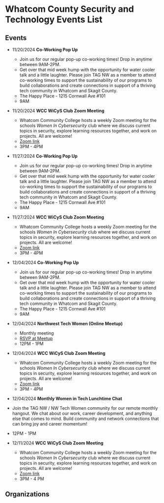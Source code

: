 # Whatcom County Security and Technology Events List


## Events

- 11/20/2024 **Co-Working Pop Up**
  - Join us for our regular pop-up co-working times! Drop in anytime between 9AM-2PM.
  - Get over that mid week hump with the opportunity for water cooler talk and a little laughter. Please join TAG NW as a member to attend co-working times to support the sustainability of our programs to build collaborations and create connections in support of a thriving tech community in Whatcom and Skagit County.
  - The Happy Place - 1215 Cornwall Ave #101
  - 9AM

- 11/20/2024 **WCC WiCyS Club Zoom Meeting**
  - Whatcom Community College hosts a weekly Zoom meeting for the schools *Women In Cybersecurity* club where we discuss current topics in security, explore learning resources together, and work on projects. All are welcome!
  - [Zoom link](https://whatcom-edu.zoom.us/j/84752586830?pwd=ODFhRGhTQVdwM2IvN3B2dE9GZHJmdz09)
  - 3PM - 4PM
 
- 11/27/2024 **Co-Working Pop Up**
  - Join us for our regular pop-up co-working times! Drop in anytime between 9AM-2PM.
  - Get over that mid week hump with the opportunity for water cooler talk and a little laughter. Please join TAG NW as a member to attend co-working times to support the sustainability of our programs to build collaborations and create connections in support of a thriving tech community in Whatcom and Skagit County.
  - The Happy Place - 1215 Cornwall Ave #101
  - 9AM

- 11/27/2024 **WCC WiCyS Club Zoom Meeting**
  - Whatcom Community College hosts a weekly Zoom meeting for the schools *Women In Cybersecurity* club where we discuss current topics in security, explore learning resources together, and work on projects. All are welcome!
  - [Zoom link](https://whatcom-edu.zoom.us/j/84752586830?pwd=ODFhRGhTQVdwM2IvN3B2dE9GZHJmdz09)
  - 3PM - 4PM
 
- 12/04/2024 **Co-Working Pop Up**
  - Join us for our regular pop-up co-working times! Drop in anytime between 9AM-2PM.
  - Get over that mid week hump with the opportunity for water cooler talk and a little laughter. Please join TAG NW as a member to attend co-working times to support the sustainability of our programs to build collaborations and create connections in support of a thriving tech community in Whatcom and Skagit County.
  - The Happy Place - 1215 Cornwall Ave #101
  - 9AM

- 12/04/2024 **Northwest Tech Women (Online Meetup)**
  - Monthly meeting
  - [RSVP at Meetup]([https://whatcom-edu.zoom.us/j/84752586830?pwd=ODFhRGhTQVdwM2IvN3B2dE9GZHJmdz09](https://www.meetup.com/nw-tech-women))
  - 12PM - 1PM

- 12/04/2024 **WCC WiCyS Club Zoom Meeting**
  - Whatcom Community College hosts a weekly Zoom meeting for the schools *Women In Cybersecurity* club where we discuss current topics in security, explore learning resources together, and work on projects. All are welcome!
  - [Zoom link](https://whatcom-edu.zoom.us/j/84752586830?pwd=ODFhRGhTQVdwM2IvN3B2dE9GZHJmdz09)
  - 3PM - 4PM

 - 12/04/2024 **Monthly Women in Tech Lunchtime Chat**
  - Join the TAG NW / NW Tech Women community for our remote monthly hangout. We chat about our work, career development, and anything else that comes to mind. Build community and network connections that can bring joy and career momentum!
  - 12PM - 1PM


- 12/11/2024 **WCC WiCyS Club Zoom Meeting**
  - Whatcom Community College hosts a weekly Zoom meeting for the schools *Women In Cybersecurity* club where we discuss current topics in security, explore learning resources together, and work on projects. All are welcome!
  - [Zoom link](https://whatcom-edu.zoom.us/j/84752586830?pwd=ODFhRGhTQVdwM2IvN3B2dE9GZHJmdz09)
  - 3PM - 4 PM


## Organizations

